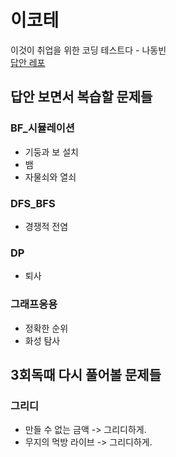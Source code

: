 # 이코테
이것이 취업을 위한 코딩 테스트다 - 나동빈  
[답안 레포](https://github.com/ndb796/python-for-coding-test)

## 답안 보면서 복습할 문제들
### BF_시뮬레이션
* 기둥과 보 설치
* 뱀
* 자물쇠와 열쇠

### DFS_BFS
* 경쟁적 전염 

### DP
* 퇴사


### 그래프응용
* 정확한 순위
* 화성 탐사


## 3회독때 다시 풀어볼 문제들
### 그리디
* 만들 수 없는 금액 -> 그리디하게.
* 무지의 먹방 라이브 -> 그리디하게.